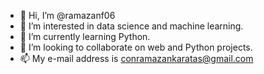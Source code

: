 - 👋 Hi, I’m @ramazanf06
- 👀 I’m interested in data science and machine learning.
- 🌱 I’m currently learning Python.
- 💞️ I’m looking to collaborate on web and Python projects.
- 📫 My e-mail address is conramazankaratas@gmail.com

<!---
ramazanf06/ramazanf06 is a ✨ special ✨ repository because its `README.md` (this file) appears on your GitHub profile.
You can click the Preview link to take a look at your changes.
--->
